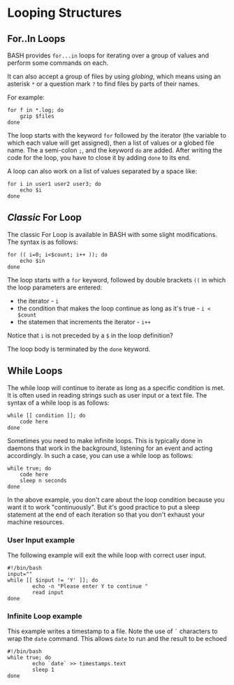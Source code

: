 # Looping Structures
## For..In Loops
BASH provides ```for...in``` loops for iterating over a group
of values and perform some commands on each.

It can also accept a group of files by using *globing*, which means using an 
asterisk ```*``` or a question mark ```?``` to find files by parts of their names.

For example:  
```
for f in *.log; do
    gzip $files
done
```

The loop starts with the keyword ```for``` followed by the iterator (the variable
to which each value will get assigned), then a list of values or a globed file name.
The a semi-colon ```;```, and the keyword ```do``` are added. After writing the code 
for the loop, you have to close it by adding ```done``` to its end.

A loop can also work on a list of values separated by a space like:
```
for i in user1 user2 user3; do
    echo $i
done
```
## *Classic* For Loop
The classic For Loop is available in BASH with some slight modifications.
The syntax is as follows:
```
for (( i=0; i<$count; i++ )); do
    echo $in
done
```
The loop starts with a ```for``` keyword, followed by double brackets ```((```
in which the loop parameters are entered:
* the iterator - ```i```
* the condition that makes the loop continue as long as it's true - ```i < $count```
* the statemen that increments the iterator - ```i++```  

Notice that ```i``` is not preceded by a ```$``` in the loop definition?

The loop body is terminated by the ```done``` keyword.

## While Loops
The while loop will continue to iterate as long as a specific condition is met.
It is often used in reading strings such as user input or a text file.
The syntax of a while loop is as follows:
```
while [[ condition ]]; do
    code here
done
```
Sometimes you need to make infinite loops. This is typically done in daemons that work in the 
background, listening for an event and acting accordingly. In such a case, you can use a while
loop as follows:
```
while true; do
    code here
    sleep n seconds
done
```
In the above example, you don't care about the loop condition because you want it to work "continuously".
But it's good practice to put a sleep statement at the end of each iteration so that you don't exhaust your
machine resources.

### User Input example
The following example will exit the while loop with correct user input.
```
#!/bin/bash
input=""
while [[ $input != 'Y' ]]; do
        echo -n "Please enter Y to continue "
        read input
done
```
### Infinite Loop example
This example writes a timestamp to a file. Note the use of ``` ` ``` characters to wrap the ```date``` 
command. This allows ```date``` to run and the result to be echoed 
```
#!/bin/bash
while true; do
        echo `date` >> timestamps.text
        sleep 1
done
```